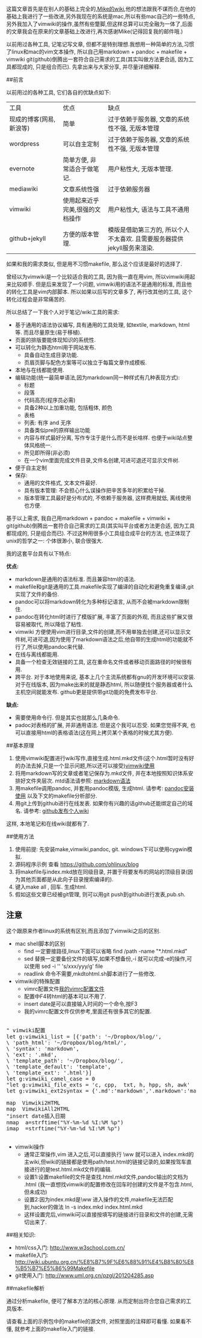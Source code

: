 <!---title:用markdown + pandoc + vimwiki + makefile + git(github)搭建wiki-->
<!---keywords:mac,linux,vimwiki,markdown,pandoc,makefile,wiki,git,github-->

这篇文章首先是在别人的基础上完全的,[Mike的wiki](http://www.mikewootc.com/wiki/tool/sitebuild/mikewiki.html),他的想法跟我不谋而合,在他的基础上我进行了一些改进,另外我现在的系统是mac,所以有些mac自己的一些特点,另外我加入了vimwiki的操作,虽然有些蹩脚,但这样总算可以完全融为一体了,后面的文章我会在原来的文章基础上改进行,再次感谢Mike(记得回复我的邮件哦.)

以前用过各种工具, 记笔记写文章, 但都不是特别理想.我想用一种简单的方法,习惯了linux和mac的vim文本操作, 所以自己用markdown + pandoc + makefile + vimwiki git(github)倒腾出一套符合自己需求的工具(其实叫做方法更合适, 因为工具都现成的, 只是组合而已). 先拿出来与大家分享, 并尽量详细解释. 

##前言

以前用过的各种工具, 它们各自的优缺点如下:


<table>
    <tr>
        <td>工具</td>  <td>优点</td>  <td>缺点</td>
    </tr>
    <tr>
        <td>现成的博客(网易,新浪等)</td>  <td>简单</td>  <td>过于依赖于服务器, 文章的系统性不强, 无版本管理</td>
    </tr>
    <tr>
        <td>wordpress</td>  <td>可以自主定制</td>  <td>过于依赖于服务器, 文章的系统性不强, 无版本管理</td>
    </tr>
    <tr>
        <td>evernote</td>  <td>简单方便, 非常适合于做笔记.</td>  <td>用户粘性大, 无版本管理.</td>
    </tr>
    <tr>
        <td>mediawiki</td>  <td>文章系统性强</td>  <td>过于依赖服务器</td>
    </tr>
    <tr>
        <td>vimwiki</td>  <td>使用起来近乎完美,很强的文档操作</td>  <td>用户粘性大, 语法与工具不通用</td>
    </tr>
    <tr>
        <td>github+jekyll</td>  <td>方便的版本管理.</td>  <td>模版是借助第三方的, 所以个人不太喜欢. 且需要服务器提供jekyll服务来渲染.</td>
    </tr>
<table>


如果和我的需求类似, 但是用不习惯makefile, 那么这个应该是最好的选择了.

曾经以为vimwiki是一个比较适合我的工具, 因为我一直在用vim, 所以vimwiki用起来比较顺手. 但是后来发现了一个问题, vimwiki用的语法不是通用的标准, 而且他的转化工具是vim内部脚本.  所以如果以后写的文章多了, 再行改其他的工具, 这个转化过程会是非常痛苦的. 

所以总结了一下我个人对于笔记/wiki工具的需求:

* 基于通用的语法协议编写, 具有通用的工具处理, 如textile, markdown, html等. 而且尽量原生(易于移植).
* 页面的排版要能体现知识的系统性.
* 可以转化为静态html用于网站发布.
    * 具备自动生成目录功能.
    * 页眉页脚与配色方案等可以独立于每篇文章作成模板.
* 本地与在线都能使用. 
* 编辑功能(统一最简单语法,因为markdown同一种样式有几种表现方式):
    * 标题
    * 段落
    * 代码高亮(程序员必需)
    * 具备2种以上加重功能, 包括粗体, 颜色
    * 表格
    * 列表: 有序 and 无序
    * 具备类似pre的原样输出功能
    * 内容与样式最好分离, 写作专注于是什么而不是长啥样. 也便于wiki站点整体风格统一.
    * 所见即所得(非必须)
    * 在一个vim里面完成文件目录,文件名创建,可进可退还可显示文件树.
* 便于自主定制
* 保存:
    * 通用的文件格式, 文本文件最好.
    * 具有版本管理: 不会担心什么误操作把辛苦多年的积累给干掉.
    * 版本管理工具最好是分布式的, 不依赖于服务器, 这样费用就低, 离线使用也方便. 


基于以上需求, 我自己用markdown + pandoc + makefile + vimwiki + git(github)倒腾出一套符合自己需求的工具(其实叫平台或者方法更合适, 因为工具都现成的, 只是组合而已). 不过这种用很多小工具组合成平台的方法, 也正体现了unix的哲学之一: 个体很渺小, 联合很强大.

我的这套平台具有以下特点:

**优点:**

* markdown是通用的语法标准. 而且兼容html的语法. 
* makefile和git是通用的工具.makefile实现了编译的自动化和避免重复编译,git实现了文件的备份. 
* pandoc可以将markdown转化为多种标记语言, 从而不会被markdown限制住. 
* pandoc在转化html时进行了模版扩展, 丰富了页面的外观, 而且这些扩展又很容易被取代, 所以降低了粘性.
* vimwiki 方便使用vim进行目录,文件的创建,而不用单独去创建,还可以显示文件树,可进可退,因为使用了markdown语法之后,他自带的生成html的功能就不行了,所以使用pandoc来代替.
* 在线与离线都能用. 
* 具备一个检查无效链接的工具, 这在重命名文件或者移动页面路径的时候很有用. 
* 跨平台. 对于本地使用来说, 基本上几个主流系统都有gnu的开发环境可以安装. 对于在线版本, 因为make出来的就是静态html, 所以随便找个服务器或者什么主机空间就能发布. github更是提供带git功能的免费发布平台.

**缺点:**

* 需要使用命令行. 但是其实也就那么几条命令. 
* padoc对表格的扩展, 并非通用语法. 但是这个我可以忍受. 如果您觉得不爽, 也可以直接用html的表格语法(这在网上拷贝某个表格的时候尤其方便).

##基本原理

1. 使用vimwiki配置进行wiki写作,直接生成.html.mkd文件(这个.html暂时没有好的办法去掉,只是一个显示问题,所以还可以接受)[vimwiki使用](vimwiki_use.html)
2. 将用markdown写的文章或者笔记保存为.mkd文件, 并在本地按照知识体系安排好文件夹层次. mtd语法请参照: [markdown语法](markdown_syntax.html)
3. 用makefile调用pandoc, 并套用pandoc模版, 生成html. 请参考: [pandoc安装使用](pandoc_install.html) 以及下文的makefile分析部分.
4. 用git上传到github进行在线发表. 如果你有兴趣的话github还能绑定自己的域名. 请参考: [github发布个人wiki](github_page.html)

这样, 本地笔记和在线wiki就都有了. 

##使用方法

1. 使用前提: 先安装make,vimwiki,pandoc, git. windows下可以使用cygwin模拟.
2. 源码程序示例 查看  https://github.com/ohlinux/blog 
3. 将makefile与index.mkd放在同级目录, 并置于将要发布的网站的顶级目录(因为其他页面都是从此向子目录搜索编译的). 
4. 键入make all , 回车. 生成html. 
5. 假如这些文章已经被git管理, 则可以用git push到github进行发表,pub.sh.

## 注意

这个跟原来作者linux的系统有区别,而且添加了vimwiki之后的区别.

* mac shell脚本的区别
    * find 一定要接路径,linux下面可以省略 find /path -name "*.html.mkd"
    * sed 替换一定要备份文件的填写,如果不想备份,-i 就可以完成-e的操作,可以使用 sed -i '' 's/xxx/yyy/g' file
    * readlink 命令不需要,mkdtohtml.sh脚本进行了一些修改.
* vimwiki的特殊配置
    * vimrc配置文件[我的vimrc配置文件](vimrc)
    * 配置中F4转html的基本可以不用了.
    * insert date是可以直接输入时间的一个命令,按F3
    * 我的vimrc配置文件仅供参考,里面还有很多其它的配置.
<pre>

" vimwiki配置
let g:vimwiki_list = [{'path': '~/Dropbox/blog/',
\ 'path_html': '~/Dropbox/blog/html/',
\ 'syntax': 'markdown',
\ 'ext': '.mkd',
\ 'template_path': '~/Dropbox/blog/',
\ 'template_default': 'template',
\ 'template_ext': '.html'}]
let g:vimwiki_camel_case = 0
"let g:vimwiki_file_exts = 'c, cpp,  txt, h, hpp, sh, awk'
let g:vimwiki_ext2syntax = {'.md':'markdown','.markdown':'markdown','.mdown':'markdown','.mkd':'markdown'}

map <F4> <Plug>Vimwiki2HTML
map <S-F4> <Plug>VimwikiAll2HTML
"insert date插入日期
nmap <F3> a<C-R>=strftime("%Y-%m-%d %I:%M %p")<CR><Esc>
imap <F3> <C-R>=strftime("%Y-%m-%d %I:%M %p")<CR>

</pre>

* vimwiki操作 
    * 通常正常操作,vim 进入之后,可以直接执行 \ww 就可以进入 index.mkd的主wiki,但wiki的链接都是使用path/test.html的链接记录的,如果按驾车直接进行的是test.html.mkd文件的编辑.
    * 设置1:设置makefile的文件是查找.html.mkd文件,pandoc输出的文档为 .html (我一直想找vimwiki的配置修改在回车时创建的文件是不包含.html,但未成功)
    * 设置2:因为index.mkd是\ww 进入操作的文件,makefile无法匹配到,hacker的做法 ln -s index.mkd index.html.mkd
    * 这样设置完后,vimwiki可以直接按填写的链接进行目录和文件的创建,无需切出来了.


##相关知识:

* html/css入门: http://www.w3school.com.cn/
* makefile入门: http://wiki.ubuntu.org.cn/%E8%B7%9F%E6%88%91%E4%B8%80%E8%B5%B7%E5%86%99Makefile
* git使用入门: http://www.uml.org.cn/pzgl/201204285.asp


##makefile解析

通过分析makefile, 便可了解本方法的核心原理. 从而定制出符合您自己需求的工具版本. 

请查看上面的示例包中的makefile的源文件, 对照里面的注释即可看懂. 如果看不懂, 就参考上面的makefile入门的链接.


<!-- vim:set tw=0:-->
